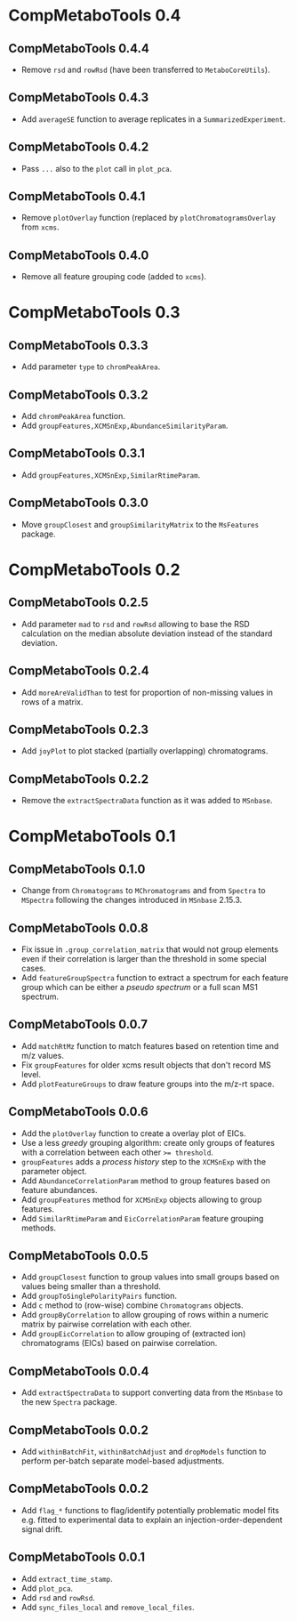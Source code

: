 # CompMetaboTools 0.4

## CompMetaboTools 0.4.4

- Remove `rsd` and `rowRsd` (have been transferred to `MetaboCoreUtils`).

## CompMetaboTools 0.4.3

- Add `averageSE` function to average replicates in a `SummarizedExperiment`.

## CompMetaboTools 0.4.2

- Pass `...` also to the `plot` call in `plot_pca`.

## CompMetaboTools 0.4.1

- Remove `plotOverlay` function (replaced by `plotChromatogramsOverlay` from
  `xcms`.

## CompMetaboTools 0.4.0

- Remove all feature grouping code (added to `xcms`).

# CompMetaboTools 0.3

## CompMetaboTools 0.3.3

- Add parameter `type` to `chromPeakArea`.

## CompMetaboTools 0.3.2

- Add `chromPeakArea` function.
- Add `groupFeatures,XCMSnExp,AbundanceSimilarityParam`.

## CompMetaboTools 0.3.1

- Add `groupFeatures,XCMSnExp,SimilarRtimeParam`.

## CompMetaboTools 0.3.0

- Move `groupClosest` and `groupSimilarityMatrix` to the `MsFeatures` package.


# CompMetaboTools 0.2

## CompMetaboTools 0.2.5

- Add parameter `mad` to `rsd` and `rowRsd` allowing to base the RSD calculation
  on the median absolute deviation instead of the standard deviation.

## CompMetaboTools 0.2.4

- Add `moreAreValidThan` to test for proportion of non-missing values in rows
  of a matrix.

## CompMetaboTools 0.2.3

- Add `joyPlot` to plot stacked (partially overlapping) chromatograms.

## CompMetaboTools 0.2.2

- Remove the `extractSpectraData` function as it was added to `MSnbase`.


# CompMetaboTools 0.1

## CompMetaboTools 0.1.0

- Change from `Chromatograms` to `MChromatograms` and from `Spectra` to
  `MSpectra` following the changes introduced in `MSnbase` 2.15.3.


## CompMetaboTools 0.0.8

- Fix issue in `.group_correlation_matrix` that would not group elements even if
  their correlation is larger than the threshold in some special cases.
- Add `featureGroupSpectra` function to extract a spectrum for each feature
  group which can be either a *pseudo spectrum* or a full scan MS1 spectrum.


## CompMetaboTools 0.0.7

- Add `matchRtMz` function to match features based on retention time and m/z 
  values.
- Fix `groupFeatures` for older xcms result objects that don't record MS level.
- Add `plotFeatureGroups` to draw feature groups into the m/z-rt space.

## CompMetaboTools 0.0.6

- Add the `plotOverlay` function to create a overlay plot of EICs.
- Use a less *greedy* grouping algorithm: create only groups of features with
  a correlation between each other `>= threshold`.
- `groupFeatures` adds a *process history* step to the `XCMSnExp` with the
  parameter object.
- Add `AbundanceCorrelationParam` method to group features based on feature
  abundances.
- Add `groupFeatures` method for `XCMSnExp` objects allowing to group features.
- Add `SimilarRtimeParam` and `EicCorrelationParam` feature grouping methods.

## CompMetaboTools 0.0.5

- Add `groupClosest` function to group values into small groups based on values
  being smaller than a threshold.
- Add `groupToSinglePolarityPairs` function.
- Add `c` method to (row-wise) combine `Chromatograms` objects.
- Add `groupByCorrelation` to allow grouping of rows within a numeric matrix
  by pairwise correlation with each other.
- Add `groupEicCorrelation` to allow grouping of (extracted ion) chromatograms 
  (EICs) based on pairwise correlation.

## CompMetaboTools 0.0.4

- Add `extractSpectraData` to support converting data from the `MSnbase` to the
  new `Spectra` package.

## CompMetaboTools 0.0.2

- Add `withinBatchFit`, `withinBatchAdjust` and `dropModels` function to perform
  per-batch separate model-based adjustments.

## CompMetaboTools 0.0.2

- Add `flag_*` functions to flag/identify potentially problematic model fits
  e.g. fitted to experimental data to explain an injection-order-dependent
  signal drift.

## CompMetaboTools 0.0.1

- Add `extract_time_stamp`.
- Add `plot_pca`.
- Add `rsd` and `rowRsd`.
- Add `sync_files_local` and `remove_local_files`.
